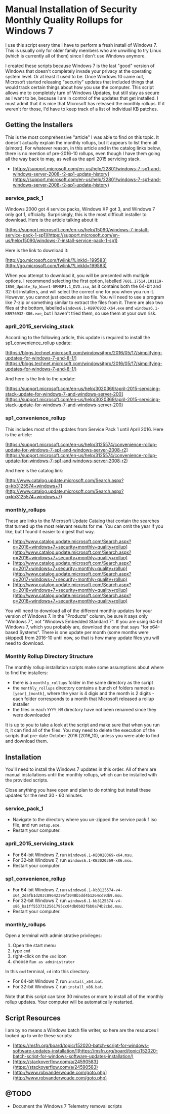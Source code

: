 # Manual Installation of Security Monthly Quality Rollups for Windows 7

I use this script every time I have to perform a fresh install of Windows 7.  This is usually only for older family members who are unwilling to try Linux (which is currently all of them) since I don't use Windows anymore.

I created these scripts because Windows 7 is the last "good" version of Windows that doesn't completely invade your privacy at the operating system level.  Or at least it used to be.  Once Windows 10 came out, Microsoft started releasing "security" updates that included things that would track certain things about how you use the computer.  This script allows me to completely turn of Windows Updates, but still stay as secure as I want to be, because I am in control of the updates that get installed.  I must admit that it is nice that Microsoft has released the monthly rollups.  If it weren't for those, I'd have to keep track of a list of individual KB patches.


## Getting the Installers

This is the most comprehensive "article" I was able to find on this topic.  It doesn't actually explain the monthly rollups, but it appears to list them all (almost).  For whatever reason, in this article and in the catalog links below, there is no mention of pre-2016-10 rollups, even though I have them going all the way back to may, as well as the april 2015 servicing stack.

* [https://support.microsoft.com/en-us/help/22801/windows-7-sp1-and-windows-server-2008-r2-sp1-update-history](https://support.microsoft.com/en-us/help/22801/windows-7-sp1-and-windows-server-2008-r2-sp1-update-history)


### service_pack_1

Windows 2000 got 4 service packs, Windows XP got 3, and Windows 7 only got 1, officially.  Surprisingly, this is the most difficult installer to download.  Here is the article talking about it:

[https://support.microsoft.com/en-us/help/15090/windows-7-install-service-pack-1-sp1](https://support.microsoft.com/en-us/help/15090/windows-7-install-service-pack-1-sp1)

Here is the link to download it:

[http://go.microsoft.com/fwlink/?LinkId=199583](http://go.microsoft.com/fwlink/?LinkId=199583)

When you attempt to download it, you will be presented with multiple options.  I recommend selecting the first option, labelled `7601.17514.101119-1850_Update_Sp_Wave1-GRMSP1.1_DVD.iso`, as it contains both the 64-bit and 32-bit installers, and will select the correct one for you when you run it.  However, you cannot just execute an iso file.  You will need to use a program like 7-zip or something similar to extract the files from it.  There are also two files at the bottom, labelled `windows6.1-KB976932-X64.exe` and `windows6.1-KB976932-X86.exe`, but I haven't tried them, so use them at your own risk.


### april_2015_servicing_stack

According to the following article, this update is required to install the sp1_convenience_rollup update:

[https://blogs.technet.microsoft.com/windowsitpro/2016/05/17/simplifying-updates-for-windows-7-and-8-1/](https://blogs.technet.microsoft.com/windowsitpro/2016/05/17/simplifying-updates-for-windows-7-and-8-1/)

And here is the link to the update:

[https://support.microsoft.com/en-us/help/3020369/april-2015-servicing-stack-update-for-windows-7-and-windows-server-200](https://support.microsoft.com/en-us/help/3020369/april-2015-servicing-stack-update-for-windows-7-and-windows-server-200)


### sp1_convenience_rollup

This includes most of the updates from Service Pack 1 until April 2016.  Here is the article:

[https://support.microsoft.com/en-us/help/3125574/convenience-rollup-update-for-windows-7-sp1-and-windows-server-2008-r2](https://support.microsoft.com/en-us/help/3125574/convenience-rollup-update-for-windows-7-sp1-and-windows-server-2008-r2)

And here is the catalog link:

[http://www.catalog.update.microsoft.com/Search.aspx?q=kb3125574+windows+7](http://www.catalog.update.microsoft.com/Search.aspx?q=kb3125574+windows+7)


### monthly_rollups

These are links to the Microsoft Update Catalog that contain the searches that turned up the most relevant results for me.  You can omit the year if you like, but I found it easier to digest that way.

* [http://www.catalog.update.microsoft.com/Search.aspx?q=2016+windows+7+security+monthly+quality+rollup](http://www.catalog.update.microsoft.com/Search.aspx?q=2016+windows+7+security+monthly+quality+rollup)
* [http://www.catalog.update.microsoft.com/Search.aspx?q=2017+windows+7+security+monthly+quality+rollup](http://www.catalog.update.microsoft.com/Search.aspx?q=2017+windows+7+security+monthly+quality+rollup)
* [http://www.catalog.update.microsoft.com/Search.aspx?q=2018+windows+7+security+monthly+quality+rollup](http://www.catalog.update.microsoft.com/Search.aspx?q=2018+windows+7+security+monthly+quality+rollup)

You will need to download all of the different monthly updates for your version of Windows 7.  In the "Products" column, be sure it says only "Windows 7", not "Windows Embedded Standard 7".  If you are using 64-bit Windows 7, which you probably are, download the one that says "for x64-based Systems".  There is one update per month (some months were skipped) from 2016-10 until now, so that is how many update files you will need to download.


### Monthly Rollup Directory Structure

The monthly rollup installation scripts make some assumptions about where to find the installers:

* there is a `monthly_rollups` folder in the same directory as the script
* the `monthly_rollups` directory contains a bunch of folders named as `[year]_[month]`, where the year is 4 digis and the month is 2 digits - each folder corresponds to a month that Microsoft released a rollup installer
* the files in each `YYYY_MM` directory have not been renamed since they were downloaded

It is up to you to take a look at the script and make sure that when you run it, it can find all of the files.  You may need to delete the execution of the scripts that pre-date October 2016 (2016_10), unless you were able to find and download them.


## Installation

You'll need to install the Windows 7 updates in this order.  All of them are manual installations until the monthly rollups, which can be installed with the provided scripts.

Close anything you have open and plan to do nothing but install these updates for the next 30 - 60 minutes.


### service_pack_1

* Navigate to the directory where you un-zipped the service pack 1 iso file, and run `setup.exe`.
* Restart your computer.


### april_2015_servicing_stack

* For 64-bit Windows 7, run `Windows6.1-KB3020369-x64.msu`.
* For 32-bit Windows 7, run `Windows6.1-KB3020369-x86.msu`.
* Restart your computer.


### sp1_convenience_rollup

* For 64-bit Windows 7, run `windows6.1-kb3125574-v4-x64_2dafb1d203c8964239af3048b5dd4b1264cd93b9.msu`.
* For 32-bit Windows 7, run `windows6.1-kb3125574-v4-x86_ba1ff5537312561795cc04db0b02fbb0a74b2cbd.msu`.
* Restart your computer.


### monthly_rollups

Open a terminal with administrative privileges:

1. Open the start menu
1. type `cmd`
1. right-click on the `cmd` icon
1. choose `Run as administrator`

In this `cmd` terminal, `cd` into this directory.

* For 64-bit Windows 7, run `install_x64.bat`.
* For 32-bit Windows 7, run `install_x86.bat`.

Note that this script can take 30 minutes or more to install all of the monthly rollup updates.  Your computer will be automatically restarted.


## Script Resources

I am by no means a Windows batch file writer, so here are the resources I looked up to write these scripts:

* [https://msfn.org/board/topic/152020-batch-script-for-windows-software-updates-installation/](https://msfn.org/board/topic/152020-batch-script-for-windows-software-updates-installation/)
* [https://stackoverflow.com/a/24590583](https://stackoverflow.com/a/24590583)
* [http://www.robvanderwoude.com/goto.php](http://www.robvanderwoude.com/goto.php)


## @TODO

* Document the Windows 7 Telemetry removal scripts
